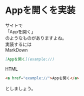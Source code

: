 # Appを開くを実装
サイトで  
「Appを開く」  
のようなものがありますよね。  
実装するには  
MarkDown
```MarkDown
[Appを開く](example://)
```
HTML
```html
<a href="example://">Appを開く</a>
```
としましょう。
